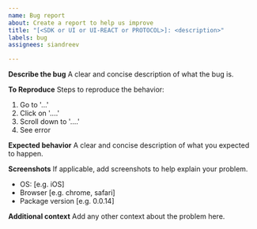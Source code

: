 ```yaml
---
name: Bug report
about: Create a report to help us improve
title: "[<SDK or UI or UI-REACT or PROTOCOL>]: <description>"
labels: bug
assignees: siandreev

---
```


**Describe the bug**
A clear and concise description of what the bug is.

**To Reproduce**
Steps to reproduce the behavior:
1. Go to '...'
2. Click on '....'
3. Scroll down to '....'
4. See error

**Expected behavior**
A clear and concise description of what you expected to happen.

**Screenshots**
If applicable, add screenshots to help explain your problem.
 - OS: [e.g. iOS]
 - Browser [e.g. chrome, safari]
 - Package version [e.g. 0.0.14]

**Additional context**
Add any other context about the problem here.
